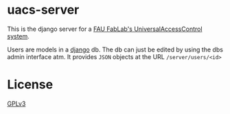 # uacs-server

This is the django server for a [FAU FabLab's UniversalAccessControl system](https://github.com/fau-fablab/uacs-client).

Users are models in a [django](https://www.djangoproject.com/) db. The db can just be edited by using the dbs admin interface atm.
It provides `JSON` objects at the URL `/server/users/<id>`

# License

[GPLv3](LICENSE)

